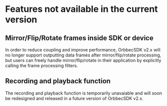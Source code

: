 # Features not available in the current version

## Mirror/Flip/Rotate frames inside SDK or device

In order to reduce coupling and improve performance, OrbbecSDK v2.x will no longer support outputting data frames after mirror/flip/rotate processing, but users can freely handle mirror/flip/rotate in their application by explicitly calling the frame processing filters.

## Recording and playback function

The recording and playback function is temporarily unavaiable and will soon be redesigned and released in a future version of OrbbecSDK v2.x. 



